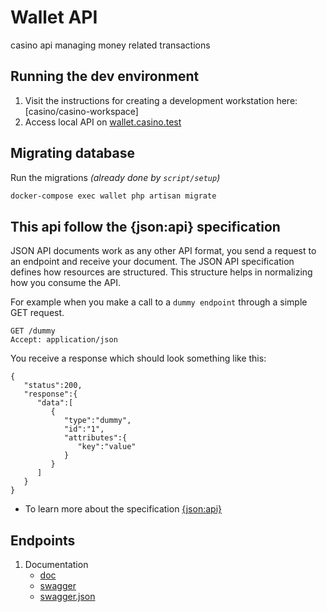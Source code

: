 # Wallet API

casino api managing money related transactions

## Running the dev environment

1. Visit the instructions for creating a development workstation here: [casino/casino-workspace]
2. Access local API on [wallet.casino.test](http://wallet.casino.test)

## Migrating database

Run the migrations _(already done by `script/setup`)_
```bash
docker-compose exec wallet php artisan migrate
```

## This api follow the {json:api} specification

JSON API documents work as any other API format, you send a request to an endpoint and receive your document. 
The JSON API specification defines how resources are structured. This structure helps in normalizing how you consume the API.

For example when you make a call to a `dummy endpoint` through a simple GET request.

```
GET /dummy
Accept: application/json
```

You receive a response which should look something like this:

```
{  
   "status":200,
   "response":{  
      "data":[  
         {  
            "type":"dummy",
            "id":"1",
            "attributes":{  
               "key":"value"
            }
         }
      ]
   }
}
```

- To learn more about the specification [{json:api}](https://jsonapi.org/)

## Endpoints
 1. Documentation
    - [doc](http://wallet.casino.test/doc)
    - [swagger](http://wallet.casino.test/)
    - [swagger.json](http://wallet.casino.test/v1/swagger.json)
